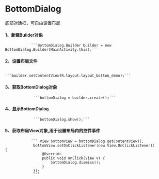 # BottomDialog
底部对话框，可自由设置布局

#### 1、新建Builder对象
                ```BottomDialog.Builder builder = new BottomDialog.Builder(MainActivity.this);```
#### 2、设置布局文件
                 ```builder.setContentView(R.layout.layout_bottom_demo);```
#### 3、获取BottomDialog对象
                 ```bottomDialog = builder.create();```
#### 4、显示BottomDialog
                 ```bottomDialog.show();```

#### 5、获取布局View对象,用于设置布局内的控件事件
                ``` View bottomView = bottomDialog.getContentView();
                 bottomView.setOnClickListener(new View.OnClickListener() {
                     @Override
                     public void onClick(View v) {
                         bottomDialog.dismiss();
                     }
                 });
                 ```
